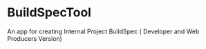# BuildSpecTool
An app for creating Internal Project BuildSpec ( Developer and Web Producers Version)
